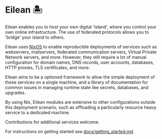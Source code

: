 
# Eilean 🏝️

Eilean enables you to host your own digital 'island', where you control your own online infrastructure.
The use of federated protocols allows you to 'bridge' your island to others.

Eilean uses [NixOS](https://nixos.org/) to enable reproducible deployments of services such as webservers, mailservers, federated communication servers, Virtual Private Network servers, and more.
However, they still require a lot of manual configuration for domain names, DNS records, user accounts, databases, HTTP proxies, TLS certificates, and more.

Eilean aims to be a optioned framework to allow the simple deployment of these services on a single machine, and a library of documentation for common issues in managing runtime state like secrets, databases, and upgrades.

By using Nix, Eilean modules are extensive to other configurations outside this deployment scenario, such as offloading a particularly resource heavy service to a dedicated machine.

Contributions for additional services welcome.

For instructions on getting started see [docs/getting_started.md](./docs/getting_started.md).
